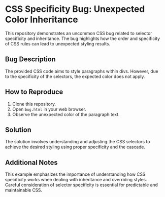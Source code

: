 # CSS Specificity Bug: Unexpected Color Inheritance

This repository demonstrates an uncommon CSS bug related to selector specificity and inheritance. The bug highlights how the order and specificity of CSS rules can lead to unexpected styling results.

## Bug Description

The provided CSS code aims to style paragraphs within divs. However, due to the specificity of the selectors, the expected color does not apply.

## How to Reproduce

1. Clone this repository.
2. Open `bug.html` in your web browser.
3. Observe the unexpected color of the paragraph text.

## Solution

The solution involves understanding and adjusting the CSS selectors to achieve the desired styling using proper specificity and the cascade.

## Additional Notes

This example emphasizes the importance of understanding how CSS specificity works when dealing with inheritance and overriding styles.  Careful consideration of selector specificity is essential for predictable and maintainable CSS.